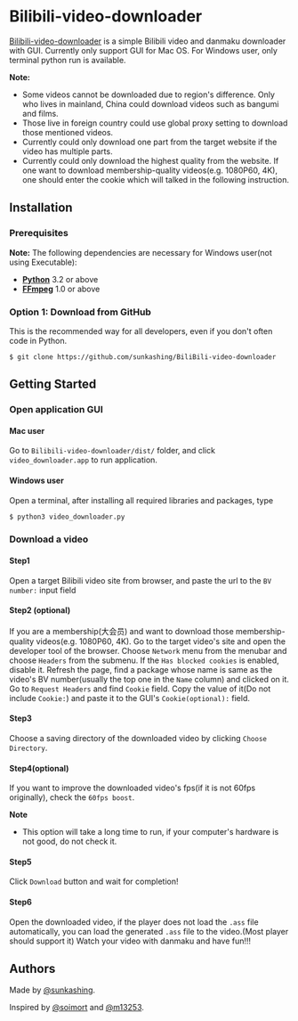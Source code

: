 # Bilibili-video-downloader


[Bilibili-video-downloader](https://you-get.org/) is a simple Bilibili video and danmaku downloader with GUI.
Currently only support GUI for Mac OS.
For Windows user, only terminal python run is available.

**Note:**
* Some videos cannot be downloaded due to region's difference. Only who lives in mainland, China could download videos such as bangumi and films.
* Those live in foreign country could use global proxy setting to download those mentioned videos.
* Currently could only download one part from the target website if the video has multiple parts.
* Currently could only download the highest quality from the website. If one want to download membership-quality videos(e.g. 1080P60, 4K), one should enter the cookie which will talked in the following instruction.




## Installation

### Prerequisites

**Note:**
The following dependencies are necessary for Windows user(not using Executable):

* **[Python](https://www.python.org/downloads/)**  3.2 or above
* **[FFmpeg](https://www.ffmpeg.org/)** 1.0 or above

### Option 1: Download from GitHub
This is the recommended way for all developers, even if you don't often code in Python.

```
$ git clone https://github.com/sunkashing/BiliBili-video-downloader
```



## Getting Started

### Open application GUI


#### Mac user

Go to `Bilibili-video-downloader/dist/` folder, and click `video_downloader.app` to run application.


#### Windows user

Open a terminal, after installing all required libraries and packages, type

```sh
$ python3 video_downloader.py
```



### Download a video

#### Step1

Open a target Bilibili video site from browser, and paste the url to the `BV number:` input field


#### Step2 (optional)

If you are a membership(大会员) and want to download those membership-quality videos(e.g. 1080P60, 4K).
Go to the target video's site and open the developer tool of the browser. Choose `Network` menu from the menubar and choose `Headers` from the submenu.
If the `Has blocked cookies` is enabled, disable it. Refresh the page, find a package whose name is same as the video's BV number(usually the top one in the `Name` column) and clicked on it.
Go to `Request Headers` and find `Cookie` field. Copy the value of it(Do not include `Cookie:`) and paste it to the GUI's `Cookie(optional):` field.


#### Step3

Choose a saving directory of the downloaded video by clicking `Choose Directory`.


#### Step4(optional)

If you want to improve the downloaded video's fps(if it is not 60fps originally), check the `60fps boost`.

**Note**
* This option will take a long time to run, if your computer's hardware is not good, do not check it.


#### Step5

Click `Download` button and wait for completion!


#### Step6

Open the downloaded video, if the player does not load the `.ass` file automatically, you can load the generated `.ass` file to the video.(Most player should support it)
Watch your video with danmaku and have fun!!!




## Authors

Made by [@sunkashing](https://github.com/sunkashing).

Inspired by [@soimort](https://github.com/soimort/you-get) and [@m13253](https://github.com/m13253/danmaku2ass).
